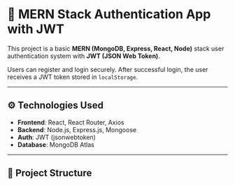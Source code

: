 # 🔐 MERN Stack Authentication App with JWT

This project is a basic **MERN (MongoDB, Express, React, Node)** stack user authentication system with **JWT (JSON Web Token)**.

Users can register and login securely. After successful login, the user receives a JWT token stored in `localStorage`.

---

## ⚙️ Technologies Used

- **Frontend**: React, React Router, Axios
- **Backend**: Node.js, Express.js, Mongoose
- **Auth**: JWT (jsonwebtoken)
- **Database**: MongoDB Atlas

---

## 📁 Project Structure

